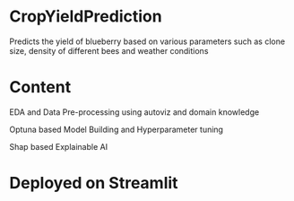 # CropYieldPrediction
Predicts the yield of blueberry based on various parameters such as clone size, density of different bees and weather conditions

# Content
EDA and Data Pre-processing using autoviz and domain knowledge

Optuna based Model Building and Hyperparameter tuning

Shap based Explainable AI

# Deployed on Streamlit
